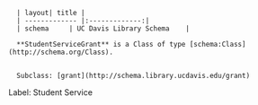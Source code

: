 
      | layout| title |
      | ------------- |:-------------:|
      | schema     | UC Davis Library Schema    |

      **StudentServiceGrant** is a Class of type [schema:Class](http://schema.org/Class).
      

      Subclass: [grant](http://schema.library.ucdavis.edu/grant)
Label: Student Service

    
